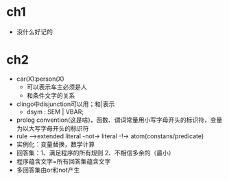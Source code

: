 # ch1 #
- 没什么好记的

# ch2 #
- car(X):person(X)
	- 可以表示车主必须是人
	- 和条件文字的关系
- clingo中disjunction可以用；和|表示
	- dsym : SEM | VBAR;
- prolog convention(这是啥)，函数、谓词常量用小写字母开头的标识符，变量为以大写字母开头的标识符
- rule -->extended literal -not-> literal -!-> atom(constans/predicate)
- 实例化：变量替换，数学计算
- 回答集：1、满足程序的所有规则 2、不相信多余的（最小）
- 程序蕴含文字=所有回答集蕴含文字
- 多回答集由or和not产生